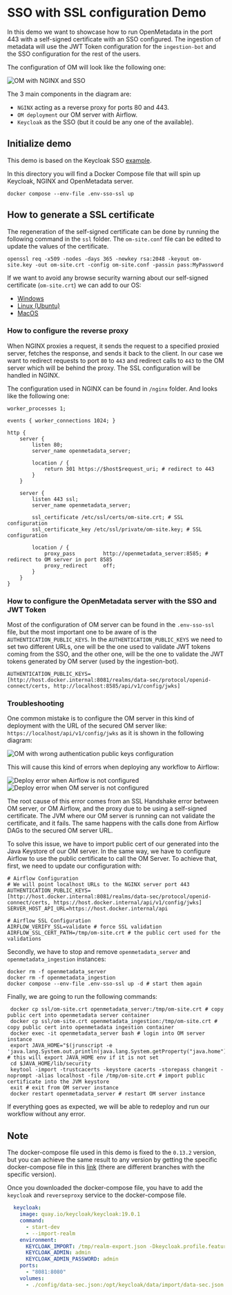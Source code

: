 # SSO with SSL configuration Demo

In this demo we want to showcase how to run OpenMetadata in the port 443 with a self-signed certificate with an SSO 
configured. The ingestion of metadata will use the JWT Token configuration for the `ingestion-bot` and the SSO 
configuration for the rest of the users.

The configuration of OM will look like the following one:

![OM with NGINX and SSO](img/sso-ssl-diagram.png)

The 3 main components in the diagram are:
- `NGINX` acting as a reverse proxy for ports 80 and 443.
- `OM deployment` our OM server with Airflow.
- `Keycloak` as the SSO (but it could be any one of the available).

## Initialize demo

This demo is based on the Keycloak SSO [example](https://github.com/open-metadata/openmetadata-demo/tree/main/keycloak-sso).

In this directory you will find a Docker Compose file that will spin up Keycloak, NGINX and OpenMetadata server.

```shell
docker compose --env-file .env-sso-ssl up
```

## How to generate a SSL certificate

The regeneration of the self-signed certificate can be done by running the following command in the `ssl` folder. The `om-site.conf`
file can be edited to update the values of the certificate.

```shell
openssl req -x509 -nodes -days 365 -newkey rsa:2048 -keyout om-site.key -out om-site.crt -config om-site.conf -passin pass:MyPassword  
```

If we want to avoid any browse security warning about our self-signed certificate (`om-site.crt`) we can add to our OS:
- [Windows](https://learn.microsoft.com/en-us/skype-sdk/sdn/articles/installing-the-trusted-root-certificate)
- [Linux (Ubuntu)](https://ubuntu.com/server/docs/security-trust-store)
- [MacOS](https://support.apple.com/guide/keychain-access/add-certificates-to-a-keychain-kyca2431/mac)

### How to configure the reverse proxy

When NGINX proxies a request, it sends the request to a specified proxied server, fetches the response, and sends it 
back to the client. In our case we want to redirect requests to port `80` to `443` and redirect calls to `443` to the OM
server which will be behind the proxy. The SSL configuration will be handled in NGINX. 

The configuration used in NGINX can be found in `/nginx` folder. And looks like the following one:

```text
worker_processes 1;

events { worker_connections 1024; }

http {
    server {
        listen 80;
        server_name openmetadata_server;

        location / {
            return 301 https://$host$request_uri; # redirect to 443
        }
    }

    server {
        listen 443 ssl;
        server_name openmetadata_server;

        ssl_certificate /etc/ssl/certs/om-site.crt; # SSL configuration
        ssl_certificate_key /etc/ssl/private/om-site.key; # SSL configuration

        location / {
            proxy_pass         http://openmetadata_server:8585; # redirect to OM server in port 8585 
            proxy_redirect     off;
        }
    }
}
```

### How to configure the OpenMetadata server with the SSO and JWT Token

Most of the configuration of OM server can be found in the `.env-sso-ssl` file, but the most important one to be aware of is
the `AUTHENTICATION_PUBLIC_KEYS`. In the `AUTHENTICATION_PUBLIC_KEYS` we need to set two different URLs, one will be the 
one used to validate JWT tokens coming from the SSO, and the other one, will be the one to validate the JWT tokens 
generated by OM server (used by the ingestion-bot).

```properties
AUTHENTICATION_PUBLIC_KEYS=[http://host.docker.internal:8081/realms/data-sec/protocol/openid-connect/certs, http://localhost:8585/api/v1/config/jwks]
```

### Troubleshooting

One common mistake is to configure the OM server in this kind of deployment with the URL of the secured OM server like:
`https://localhost/api/v1/config/jwks` as it is shown in the following diagram:

![OM with wrong authentication public keys configuration](img/wrong-sso-ssl-diagram.png)

This will cause this kind of errors when deploying any workflow to Airflow:

![Deploy error when Airflow is not configured](img/deploy-error-1.png)
![Deploy error when OM server is not configured](img/deploy-error-2.png)

The root cause of this error comes from an SSL Handshake error between OM server, or OM Airflow, and the proxy due to be using a self-signed
certificate. The JVM where our OM server is running can not validate the certificate, and it fails. The same happens with
the calls done from Airflow DAGs to the secured OM server URL.

To solve this issue, we have to import public cert of our generated into the Java Keystore of our OM server. In the same
way, we have to configure Airflow to use the public certificate to call the OM Server. To achieve that, first, we need to
update our configuration with:

```properties
# Airflow Configuration
# We will point localhost URLs to the NGINX server port 443
AUTHENTICATION_PUBLIC_KEYS=[http://host.docker.internal:8081/realms/data-sec/protocol/openid-connect/certs, https://host.docker.internal/api/v1/config/jwks]
SERVER_HOST_API_URL=https://host.docker.internal/api

# Airflow SSL Configuration
AIRFLOW_VERIFY_SSL=validate # force SSL validation
AIRFLOW_SSL_CERT_PATH=/tmp/om-site.crt # the public cert used for the validations
```

Secondly, we have to stop and remove `openmetadata_server` and `openmetadata_ingestion` instances:

```shell
docker rm -f openmetadata_server 
docker rm -f openmetadata_ingestion
docker compose --env-file .env-sso-ssl up -d # start them again
```

Finally, we are going to run the following commands:

```shell
 docker cp ssl/om-site.crt openmetadata_server:/tmp/om-site.crt # copy public cert into openmetadata server container
 docker cp ssl/om-site.crt openmetadata_ingestion:/tmp/om-site.crt # copy public cert into openmetadata ingestion container
 docker exec -it openmetadata_server bash # login into OM server instance
 export JAVA_HOME="$(jrunscript -e 'java.lang.System.out.println(java.lang.System.getProperty("java.home"));')" # this will export JAVA_HOME env if it is not set
 cd $JAVA_HOME/lib/security 
 keytool -import -trustcacerts -keystore cacerts -storepass changeit -noprompt -alias localhost -file /tmp/om-site.crt # import public certificate into the JVM keystore
 exit # exit from OM server instance
 docker restart openmetadata_server # restart OM server instance
```

If everything goes as expected, we will be able to redeploy and run our workflow without any error.

## Note

The docker-compose file used in this demo is fixed to the `0.13.2` version, but you can achieve the same result to any version by getting the specific
docker-compose file in this [link](https://github.com/open-metadata/OpenMetadata/blob/main/docker/metadata/docker-compose.yml) (there are different branches 
with the specific version). 

Once you downloaded the docker-compose file, you have to add the `keycloak` and `reverseproxy` service to the docker-compose file.

```yaml
  keycloak:
    image: quay.io/keycloak/keycloak:19.0.1
    command:
      - start-dev
      - --import-realm
    environment:
      KEYCLOAK_IMPORT: /tmp/realm-export.json -Dkeycloak.profile.feature.upload_scripts=enabled
      KEYCLOAK_ADMIN: admin
      KEYCLOAK_ADMIN_PASSWORD: admin
    ports:
      - "8081:8080"
    volumes:
      - ./config/data-sec.json:/opt/keycloak/data/import/data-sec.json
```

